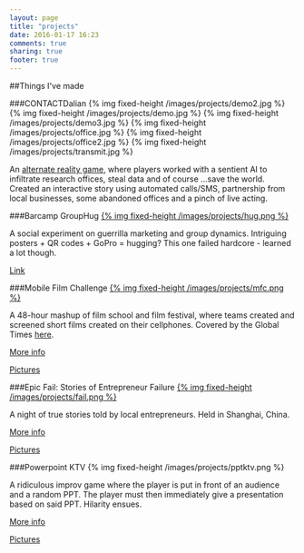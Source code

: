 ```yaml
---
layout: page
title: "projects"
date: 2016-01-17 16:23
comments: true
sharing: true
footer: true
---
```

##Things I've made


###CONTACTDalian
{% img fixed-height /images/projects/demo2.jpg %}
{% img fixed-height /images/projects/demo.jpg %}
{% img fixed-height /images/projects/demo3.jpg %}
{% img fixed-height /images/projects/office.jpg %}
{% img fixed-height /images/projects/office2.jpg %}
{% img fixed-height /images/projects/transmit.jpg %}

An [alternate reality game](https://en.wikipedia.org/wiki/Alternate_reality_game), where players worked with a sentient AI to infiltrate research offices, steal data and of course …save the world. Created an interactive story using automated calls/SMS, partnership from local businesses, some abandoned offices and a pinch of live acting.  

###Barcamp GroupHug
[{% img fixed-height /images/projects/hug.png %}](http://www.nsolnick.com/grouphug/)

A social experiment on guerrilla marketing and group dynamics. Intriguing posters + QR codes + GoPro = hugging? This one failed hardcore - learned a lot though.

[Link](http://www.nsolnick.com/grouphug/)

###Mobile Film Challenge
[{% img fixed-height /images/projects/mfc.png %}](http://www.techyizu.org/mobile-film-challenge-2015/)

A 48-hour mashup of film school and film festival, where teams created and screened short films created on their cellphones. Covered by the Global Times [here](http://www.globaltimes.cn/content/944309.shtml).

[More info](http://www.techyizu.org/mobile-film-challenge-2015/)

[Pictures](https://www.flickr.com/photos/techyizu/albums/72157663641945986)


###Epic Fail: Stories of Entrepreneur Failure
[{% img fixed-height /images/projects/fail.png %}](http://www.techyizu.org/recap-epic-fail-stories-of-entrepreneur-failure/)


A night of true stories told by local entrepreneurs. Held in Shanghai, China. 

[More info](http://www.techyizu.org/recap-epic-fail-stories-of-entrepreneur-failure/)

[Pictures](https://www.flickr.com/photos/techyizu/albums/72157656755158669)

###Powerpoint KTV
{% img fixed-height /images/projects/pptktv.png %}

A ridiculous improv game where the player is put in front of an audience and a random PPT. The player must then immediately give a presentation based on said PPT. Hilarity ensues.

[More info](http://www.techyizu.org/recap-powerpoint-ktv/)

[Pictures](https://www.flickr.com/photos/techyizu/albums/72157654848511483)


